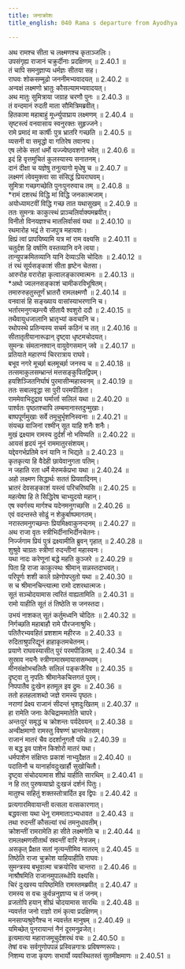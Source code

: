 ```yaml
---
title: जनाक्रोशः
title_english: 040 Rama s departure from Ayodhya

---
```

<div class="audioEmbed"  caption="श्रीराम-हरिसीताराममूर्ति-घनपाठिभ्यां वचनम्" src="https://archive.org/download/Ramayana-recitation-Sriram-harisItArAmamUrti-Ghanapaati-v2/Kanda_2/Kanda_2_AYK-040-Jana_Kroshaha.mp3"></div>

  
अथ रामश्च सीता च लक्ष्मणश्च कृताञ्जलिः।  
उपसंगृह्य राजानं चक्रुर्दीनाः प्रदक्षिणम् ॥ 2.40.1 ॥   
तं चापि समनुज्ञाप्य धर्मज्ञः सीतया सह।  
राघवः शोकसम्मूढो जननीमभ्यवादयत् ॥ 2.40.2 ॥   
अन्वक्षं लक्ष्मणो भ्रातुः कौसल्यामभ्यवादयत्।  
अथ मातुः सुमित्राया जग्राह चरणौ पुनः ॥ 2.40.3 ॥   
तं वन्दमानं रुदती माता सौमित्रिमब्रवीत्।  
हितकामा महाबाहुं मूर्ध्न्युपाघ्राय लक्ष्मणम् ॥ 2.40.4 ॥   
सृष्टस्त्वं वनवासाय स्वनुरक्तः सुहृज्जने।  
रामे प्रमादं मा कार्षीः पुत्र भ्रातरि गच्छति ॥ 2.40.5 ॥   
व्यसनी वा समृद्धो वा गतिरेष तवानघ।  
एष लोके सतां धर्मो यज्ज्येष्ठवशगो भवेत् ॥ 2.40.6 ॥   
इदं हि वृत्तमुचितं कुलस्यास्य सनातनम्।  
दानं दीक्षा च यज्ञेषु तनुत्यागो मृधेषु च ॥ 2.40.7 ॥   
लक्ष्मणं त्वेवमुक्त्वा सा संसिद्धं प्रियराघवम्।  
सुमित्रा गच्छगच्छेति पुनःपुनरुवाच तम् ॥ 2.40.8 ॥   
*रामं दशरथं विद्धि मां विद्धि जनकात्मजाम्।  
अयोध्यामटवीं विद्धि गच्छ तात यथासुखम् ॥ 2.40.9 ॥   
ततः सुमन्त्रः काकुत्स्थं प्राञ्चलिर्वाक्यमब्रवीत्।  
विनीतो विनयज्ञश्च मातलिर्वासवं यथा ॥ 2.40.10 ॥   
रथमारोह भद्रं ते राजपुत्र महायशः।  
क्षिप्रं त्वां प्रापयिष्यामि यत्र मां राम वक्ष्यसि ॥ 2.40.11 ॥   
चतुर्दश हि वर्षाणि वस्तव्यानि वने त्वया।  
तान्युपक्रमितव्यानि यानि देव्याऽसि चोदितः ॥ 2.40.12 ॥   
तं रथं सूर्यसङ्काशं सीता हृष्टेन चेतसा।  
आरुरोह वरारोहा कृत्वालङ्कारमात्मनः ॥ 2.40.13 ॥   
*अथो ज्वलनसङ्काशं चामीकरविभूषितम्।  
तमारुरुहतुस्तूर्णं भ्रातरौ रामलक्ष्मणौ ॥ 2.40.14 ॥   
वनवासं हि सङ्ख्याय वासांस्याभरणानि च।  
भर्तारमनुगच्छन्त्यै सीतायै श्वशुरो ददौ ॥ 2.40.15 ॥   
तथैवायुधजालानि भ्रातृभ्यां कवचानि च।  
रथोपस्थे प्रतिन्यस्य सचर्म कठिनं च तत् ॥ 2.40.16 ॥   
सीतातृतीयानारूढान् दृष्ट्वा धृष्टमचोदयत्।  
सुमन्त्रः संमतानश्वान् वायुवेगसमान् जवे ॥ 2.40.17 ॥   
प्रतियाते महारण्यं चिररात्राय राघवे।  
बभूव नगरे मूर्च्छा बलमूर्च्छा जनस्य च ॥ 2.40.18 ॥   
तत्समाकुलसम्भ्रान्तं मत्तसङ्कुपितद्विपम्।  
हयशिञ्जितनिर्घाषं पुरमासीन्महास्वनम् ॥ 2.40.19 ॥   
ततः सबालवृद्धा सा पुरी परमपीडिता।  
राममेवाभिदुद्राव घर्मार्त्ता सलिलं यथा ॥ 2.40.20 ॥   
पार्श्वतः पृष्ठतश्चापि लम्बमानास्तदुन्मुखाः।  
बाष्पपूर्णमुखाः सर्वे तमूचुर्भृशनिस्वनाः ॥ 2.40.21 ॥   
संयच्छ वाजिनां रश्मीन् सूत याहि शनैः शनैः।  
मुखं द्रक्ष्याम रामस्य दुर्दर्शं नो भविष्यति ॥ 2.40.22 ॥   
आयसं हृदयं नूनं राममातुरसंशयम्।  
यद्देवगर्भप्रतिमे वनं यानि न भिद्यते ॥ 2.40.23 ॥   
कृतकृत्या हि वैदेही छायेवानुगता पतिम्।  
न जहाति रता धर्मे मेरुमर्कप्रभा यथा ॥ 2.40.24 ॥   
अहो लक्ष्मण सिद्धार्थः सततं प्रियवादिनम्।  
भ्रातरं देवसङ्काशं यस्त्वं परिचरिष्यसि ॥ 2.40.25 ॥   
महत्येषा हि ते सिद्धिरेष चाभ्युदयो महान्।  
एष स्वर्गस्य मार्गश्च यदेनमनुगच्छसि ॥ 2.40.26 ॥   
एवं वदन्तस्ते सोढुं न शेकुर्बाष्पमागतम्।  
नरास्तमनुगच्छन्तः प्रियमिक्ष्वाकुनन्दनम् ॥ 2.40.27 ॥   
अथ राजा वृतः स्त्रीभिर्दीनाभिर्दीनचेतनः।  
निर्ज्जगाम प्रियं पुत्रं द्रक्ष्यामीति ब्रुवन् गृहात् ॥ 2.40.28 ॥   
शुश्रुवे चाग्रतः स्त्रीणां रुदन्तीनां महास्वनः।  
यथा नादः करेणूनां बद्धे महति कुञ्जरे ॥ 2.40.29 ॥   
पिता हि राजा काकुत्स्थः श्रीमान् सन्नस्तदाभवत्।  
परिपूर्णः शशी काले ग्रहेणोपप्लुतो यथा ॥ 2.40.30 ॥   
स च श्रीमानचिन्त्यात्मा रामो दशरथात्मजः।  
सूतं सञ्चोदयामास त्वरितं वाह्यतामिति ॥ 2.40.31 ॥   
रामो याहीति सूतं तं तिष्ठेति स जनस्तदा।  
उभयं नाशकत् सूतं कर्तुमध्वनि चोदितः ॥ 2.40.32 ॥   
निर्गच्छति महाबाहौ रामे पौरजनाश्रुभिः।  
पतितैरभ्यवहितं प्रशशाम महीरजः ॥ 2.40.33 ॥   
रुदिताश्रुपरिद्यूनं हाहाकृतमचेतनम्।  
प्रयाणे राघवस्यासीत् पुरं परमपीडितम् ॥ 2.40.34 ॥   
सुस्राव नयनैः स्त्रीणामास्रमायाससम्भवम्।  
मीनसंक्षोभचलितैः सलिलं पङ्कजैरिव ॥ 2.40.35 ॥   
दृष्ट्वा तु नृपतिः श्रीमानेकचित्तगतं पुरम्।  
निपपातैव दुःखेन हतमूल इव द्रुमः ॥ 2.40.36 ॥   
ततो हलहलाशब्दो जज्ञे रामस्य पृष्ठतः।  
नराणां प्रेक्ष्य राजानं सीदन्तं भृशदुःखितम् ॥ 2.40.37 ॥   
हा रामेति जनाः केचिद्राममातेति चापरे।  
अन्तःपुरं समृद्धं च क्रोशन्तः पर्यदेवयन् ॥ 2.40.38 ॥   
अन्वीक्षमाणो रामस्तु विषण्णं भ्रान्तचेतसम्।  
राजानं मातरं चैव ददर्शानुगतौ पथि ॥ 2.40.39 ॥   
स बद्ध इव पाशेन किशोरो मातरं यथा।  
धर्मपाशेन संक्षिप्तः प्रकाशं नाभ्युदैक्षत ॥ 2.40.40 ॥   
पदातिनौ च यानार्हावदुःखार्हौ सुखोचितौ।  
दृष्ट्वा संचोदयामास शीघ्रं याहीति सारथिम् ॥ 2.40.41 ॥   
न हि तत् पुरुषव्याघ्रो दुःखजं दर्शनं पितुः।  
मातुश्च सहितुं शक्तस्तोत्रार्दित इव द्विपः ॥ 2.40.42 ॥   
प्रत्यगारमिवायान्ती वत्सला वत्सकारणात्।  
बद्धवत्सा यथा धेनू राममाताऽभ्यधावत ॥ 2.40.43 ॥   
तथा रुदन्तीं कौसल्यां रथं तमनुधावतीम्।  
क्रोशन्तीं रामरामेति हा सीते लक्ष्मणेति च ॥ 2.40.44 ॥   
रामलक्ष्मणसीतार्थं स्रवन्तीं वारि नेत्रजम्।  
असकृत् प्रैक्षत सतां नृत्यन्तीमिव मातरम् ॥ 2.40.45 ॥   
तिष्ठेति राजा चुक्रोश याहियाहीति राघवः।  
सुमन्त्रस्य बभूवात्मा चक्रयोरिव चान्तरा ॥ 2.40.46 ॥   
नाश्रौषमिति राजानमुपालब्धोपि वक्ष्यसि।  
चिरं दुःखस्य पापिष्ठमिति रामस्तमब्रवीत् ॥ 2.40.47 ॥   
रामस्य स वचः कुर्वन्ननुज्ञाप्य च तं जनम्।  
व्रजतोपि हयान् शीघ्रं चोदयामास सारथिः ॥ 2.40.48 ॥   
न्यवर्त्तत जनो राज्ञो रामं कृत्वा प्रदक्षिणम्।  
मनसाप्यश्रुवेगैश्च न न्यवर्त्तत मानुषम् ॥ 2.40.49 ॥   
यमिच्छेत् पुनरायान्तं नैनं दूरमनुव्रजेत्।  
इत्यमात्या महाराजमूचुर्दशरथं वचः ॥ 2.40.50 ॥   
तेषां वचः सर्वगुणोपपन्नं प्रस्विन्नगात्रः प्रविषण्णरूपः।  
निशम्य राजा कृपणः सभार्यो व्यवस्थितस्तं सुतमीक्षमाणः ॥ 2.40.51 ॥   